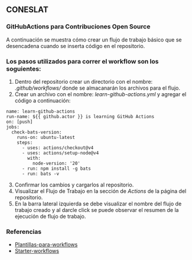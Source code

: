 ## CONESLAT 

### GitHubActions para Contribuciones Open Source

A continuación se muestra cómo crear un flujo de trabajo básico que se desencadena cuando se inserta código en el repositorio.

### Los pasos utilizados para correr el workflow son los soguientes:

1. Dentro del repositorio crear un directorio con el nombre: _.github/workflows/_ donde se almacanarán los archivos para el flujo.
2. Crear un archivo con el nombre: _learn-github-actions.yml_ y agregar el código a continuación:


```
name: learn-github-actions
run-name: ${{ github.actor }} is learning GitHub Actions
on: [push]
jobs:
  check-bats-version:
    runs-on: ubuntu-latest
    steps:
      - uses: actions/checkout@v4
      - uses: actions/setup-node@v4
        with:
          node-version: '20'
      - run: npm install -g bats
      - run: bats -v

```

3. Confirmar los cambios y cargarlos al repositorio.
4. Visualizar el Flujo de Trabajo en la sección de _Actions_ de la página del repositorio.
5. En la barra lateral izquierda se debe visualizar el nombre del flujo de trabajo creado y al darcle click se puede observar el resumen de la ejecución de flujo de trabajo.

### Referencias

- [Plantillas-para-workflows](https://docs.github.com/es/actions/writing-workflows/using-workflow-templates)
- [Starter-workflows](https://github.com/actions/starter-workflows/tree/main)
